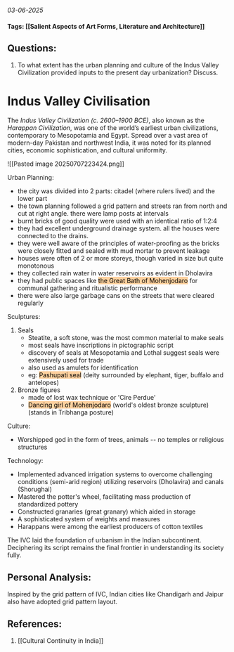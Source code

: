 *03-06-2025*
#### Tags: [[Salient Aspects of Art Forms, Literature and Architecture]]


## Questions:

1. To what extent has the urban planning and culture of the Indus Valley Civilization provided inputs to the present day urbanization? Discuss.

# Indus Valley Civilisation

The _Indus Valley Civilization (c. 2600–1900 BCE)_, also known as the _Harappan Civilization_, was one of the world’s earliest urban civilizations, contemporary to Mesopotamia and Egypt. Spread over a vast area of modern-day Pakistan and northwest India, it was noted for its planned cities, economic sophistication, and cultural uniformity.

![[Pasted image 20250707223424.png]]

Urban Planning:
- the city was divided into 2 parts: citadel (where rulers lived) and the lower part
- the town planning followed a grid pattern and streets ran from north and cut at right angle. there were lamp posts at intervals
- burnt bricks of good quality were used with an identical ratio of 1:2:4
- they had excellent underground drainage system. all the houses were connected to the drains.
- they were well aware of the principles of water-proofing as the bricks were closely fitted and sealed with mud mortar to prevent leakage
- houses were often of 2 or more storeys, though varied in size but quite monotonous
- they collected rain water in water reservoirs as evident in Dholavira
- they had public spaces like <mark style="background: #FFB86CA6;">the Great Bath of Mohenjodaro</mark> for communal gathering and ritualistic performance
- there were also large garbage cans on the streets that were cleared regularly

Sculptures:
1. Seals
	- Steatite, a soft stone, was the most common material to make seals
	- most seals have inscriptions in pictographic script
	- discovery of seals at Mesopotamia and Lothal suggest seals were extensively used for trade
	- also used as amulets for identification
	- eg: <mark style="background: #FFB86CA6;">Pashupati seal</mark> (deity surrounded by elephant, tiger, buffalo and antelopes)
2. Bronze figures
	- made of lost wax technique or 'Cire Perdue'
	- <mark style="background: #FFB86CA6;">Dancing girl of Mohenjodaro</mark> (world's oldest bronze sculpture) (stands in Tribhanga posture)

Culture:
- Worshipped god in the form of trees, animals -- no temples or religious structures

Technology:
- Implemented advanced irrigation systems to overcome challenging conditions (semi-arid region) utilizing reservoirs (Dholavira) and canals (Shorughai)
- Mastered the potter's wheel, facilitating mass production of standardized pottery
- Constructed granaries (great granary) which aided in storage
- A sophisticated system of weights and measures
- Harappans were among the earliest producers of cotton textiles


The IVC laid the foundation of urbanism in the Indian subcontinent. Deciphering its script remains the final frontier in understanding its society fully.


## Personal Analysis:

Inspired by the grid pattern of IVC, Indian cities like Chandigarh and Jaipur also have adopted grid pattern layout. 
## References:

1. [[Cultural Continuity in India]]